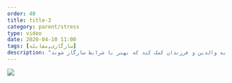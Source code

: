 ```yaml
---
order: 40
title: title-3
category: parent/stress
type: video
date: 2020-04-10 11:00
tags: [سازگاری,مقابله]
description: "در شرایط بحرانی، مدیریت احساسات می‌تواند به والدین و فرزندان کمک کند که بهتر با شرایط سازگار شوند"
---
```


[![](../../static/images/adolescent-coping-corona-two-cover.webp)](../../static/videos/adolescent-coping-corona-two.mp4)